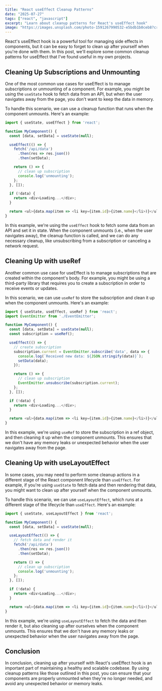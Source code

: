 ```yaml
---
title: "React useEffect Cleanup Patterns"
date: "2025-07-27"
tags: ["react", "javascript"]
excerpt: "Learn about cleanup patterns for React's useEffect hook"
image: "https://images.unsplash.com/photo-1591267990532-e5bdb1b0ceb8?crop=entropy&cs=tinysrgb&fit=max&fm=jpg&ixid=M3w3ODM2OTN8MHwxfHNlYXJjaHwxfHxyZWFjdCUyQ3VzZWVmZmVjdHxlbnwwfDB8fHwxNzUzNjE1NzEzfDA&ixlib=rb-4.1.0&q=80&w=1080"
---
```


React's useEffect hook is a powerful tool for managing side effects in components, but it can be easy to forget to clean up after yourself when you're done with them. In this post, we'll explore some common cleanup patterns for useEffect that I've found useful in my own projects.

## Cleaning Up Subscriptions and Unmounting

One of the most common use cases for useEffect is to manage subscriptions or unmounting of a component. For example, you might be using the `useState` hook to fetch data from an API, but when the user navigates away from the page, you don't want to keep the data in memory.

To handle this scenario, we can use a cleanup function that runs when the component unmounts. Here's an example:
```javascript
import { useState, useEffect } from 'react';

function MyComponent() {
  const [data, setData] = useState(null);

  useEffect(() => {
    fetch('/api/data')
      .then(res => res.json())
      .then(setData);

    return () => {
      // clean up subscription
      console.log('unmounting');
    };
  }, []);

  if (!data) {
    return <div>Loading...</div>;
  }

  return <ul>{data.map(item => <li key={item.id}>{item.name}</li>)}</ul>;
}
```
In this example, we're using the `useEffect` hook to fetch some data from an API and set it in state. When the component unmounts (i.e., when the user navigates away), the cleanup function is called, and we can do any necessary cleanup, like unsubscribing from a subscription or canceling a network request.

## Cleaning Up with useRef

Another common use case for useEffect is to manage subscriptions that are created within the component's body. For example, you might be using a third-party library that requires you to create a subscription in order to receive events or updates.

In this scenario, we can use `useRef` to store the subscription and clean it up when the component unmounts. Here's an example:
```javascript
import { useState, useEffect, useRef } from 'react';
import EventEmitter from './EventEmitter';

function MyComponent() {
  const [data, setData] = useState(null);
  const subscription = useRef();

  useEffect(() => {
    // create subscription
    subscription.current = EventEmitter.subscribe('data', data => {
      console.log(`Received new data: ${JSON.stringify(data)}`);
      setData(data);
    });

    return () => {
      // clean up subscription
      EventEmitter.unsubscribe(subscription.current);
    };
  }, []);

  if (!data) {
    return <div>Loading...</div>;
  }

  return <ul>{data.map(item => <li key={item.id}>{item.name}</li>)}</ul>;
}
```
In this example, we're using `useRef` to store the subscription in a ref object, and then cleaning it up when the component unmounts. This ensures that we don't have any memory leaks or unexpected behavior when the user navigates away from the page.

## Cleaning Up with useLayoutEffect

In some cases, you may need to perform some cleanup actions in a different stage of the React component lifecycle than `useEffect`. For example, if you're using `useState` to fetch data and then rendering that data, you might want to clean up after yourself when the component unmounts.

To handle this scenario, we can use `useLayoutEffect`, which runs at a different stage of the lifecycle than `useEffect`. Here's an example:
```javascript
import { useState, useLayoutEffect } from 'react';

function MyComponent() {
  const [data, setData] = useState(null);

  useLayoutEffect(() => {
    // fetch data and render it
    fetch('/api/data')
      .then(res => res.json())
      .then(setData);

    return () => {
      // clean up subscription
      console.log('unmounting');
    };
  }, []);

  if (!data) {
    return <div>Loading...</div>;
  }

  return <ul>{data.map(item => <li key={item.id}>{item.name}</li>)}</ul>;
}
```
In this example, we're using `useLayoutEffect` to fetch the data and then render it, but also cleaning up after ourselves when the component unmounts. This ensures that we don't have any memory leaks or unexpected behavior when the user navigates away from the page.

## Conclusion

In conclusion, cleaning up after yourself with React's useEffect hook is an important part of maintaining a healthy and scalable codebase. By using cleanup patterns like those outlined in this post, you can ensure that your components are properly unmounted when they're no longer needed, and avoid any unexpected behavior or memory leaks.